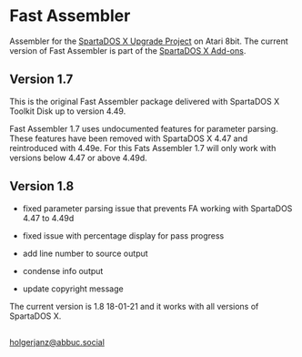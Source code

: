 # Fast Assembler

Assembler for the [SpartaDOS X Upgrade Project](http://sdx.atari8.info) on Atari 8bit. The current version of Fast Assembler is part of the [SpartaDOS X Add-ons](http://sdx.atari8.info/index.php?show=en_addons).

## Version 1.7

This is the original Fast Assembler package delivered with SpartaDOS X Toolkit Disk up to version 4.49.

Fast Assembler 1.7 uses undocumented features for parameter parsing. These features have been removed with SpartaDOS X 4.47 and reintroduced with 4.49e. For this Fats Assembler 1.7 will only work with versions below 4.47 or above 4.49d.

## Version 1.8

- fixed parameter parsing issue that prevents FA working with SpartaDOS 4.47 to 4.49d

- fixed issue with percentage display for pass progress

- add line number to source output

- condense info output 

- update copyright message

The current version is 1.8 18-01-21 and it works with all versions of SpartaDOS X.

## 

holgerjanz@abbuc.social
